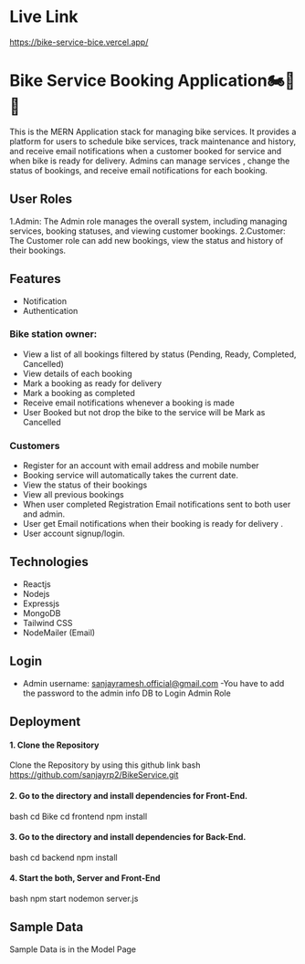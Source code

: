 # Live Link
https://bike-service-bice.vercel.app/

# Bike Service Booking Application🏍️💨🚀

This is the MERN Application stack for managing bike services. It provides a platform for users to schedule bike services, track maintenance and history, and receive email notifications when a customer booked for service and when bike is ready for delivery. Admins can manage services , change the status of bookings, and receive email notifications for each booking.

## User Roles
  1.Admin: The Admin role manages the overall system, including managing services, booking statuses, and viewing customer bookings.
  2.Customer: The Customer role can add new bookings, view the status and history of their bookings.

## Features
- Notification
- Authentication
  
### Bike station owner:
 - View a list of all bookings filtered by status (Pending, Ready, Completed, Cancelled)
 - View details of each booking
 - Mark a booking as ready for delivery
 - Mark a booking as completed
 - Receive email notifications whenever a booking is made
 - User Booked but not drop the bike to the service will be Mark as Cancelled

### Customers
 - Register for an account with email address and mobile number
 - Booking service will automatically takes the current date.
 - View the status of their bookings
 - View all previous bookings
 - When user completed Registration Email notifications sent to both user and admin. 
 - User get  Email notifications when their booking is ready for delivery .
 - User account signup/login.

## Technologies
- Reactjs
- Nodejs
- Expressjs
- MongoDB 
- Tailwind CSS
- NodeMailer (Email)

## Login

- Admin 
username: sanjayramesh.official@gmail.com
-You have to add the password to the admin info DB to Login Admin Role

## Deployment

#### 1. Clone the Repository
Clone the Repository by using this github link 
bash
https://github.com/sanjayrp2/BikeService.git


#### 2. Go to the directory and install dependencies for Front-End.
bash
cd Bike
cd frontend
npm install

#### 3. Go to the directory and install dependencies for Back-End.
bash
cd backend
npm install


#### 4. Start the both, Server and Front-End

bash
npm start
nodemon server.js


## Sample Data
Sample Data is in the Model Page
